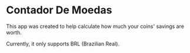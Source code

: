 # Contador De Moedas
This app was created to help calculate how much your coins' savings are worth.

Currently, it only supports BRL (Brazilian Real).